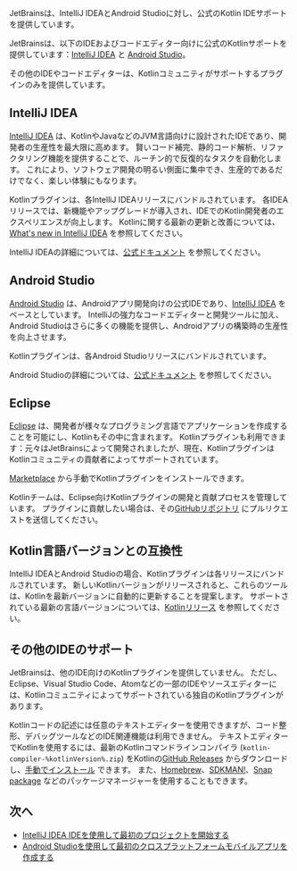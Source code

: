 [//]: # (title: Kotlin開発向けIDE)

<web-summary>JetBrainsは、IntelliJ IDEAとAndroid Studioに対し、公式のKotlin IDEサポートを提供しています。</web-summary>

JetBrainsは、以下のIDEおよびコードエディター向けに公式のKotlinサポートを提供しています：[IntelliJ IDEA](#intellij-idea) と [Android Studio](#android-studio)。

その他のIDEやコードエディターは、Kotlinコミュニティがサポートするプラグインのみを提供しています。

## IntelliJ IDEA

[IntelliJ IDEA](https://www.jetbrains.com/idea/download/) は、KotlinやJavaなどのJVM言語向けに設計されたIDEであり、開発者の生産性を最大限に高めます。
賢いコード補完、静的コード解析、リファクタリング機能を提供することで、ルーチン的で反復的なタスクを自動化します。
これにより、ソフトウェア開発の明るい側面に集中でき、生産的であるだけでなく、楽しい体験にもなります。

Kotlinプラグインは、各IntelliJ IDEAリリースにバンドルされています。
各IDEAリリースでは、新機能やアップグレードが導入され、IDEでのKotlin開発者のエクスペリエンスが向上します。
Kotlinに関する最新の更新と改善については、[What's new in IntelliJ IDEA](https://www.jetbrains.com/idea/whatsnew/) を参照してください。

IntelliJ IDEAの詳細については、[公式ドキュメント](https://www.jetbrains.com/help/idea/discover-intellij-idea.html) を参照してください。

## Android Studio

[Android Studio](https://developer.android.com/studio) は、Androidアプリ開発向けの公式IDEであり、[IntelliJ IDEA](https://www.jetbrains.com/idea/) をベースとしています。
IntelliJの強力なコードエディターと開発ツールに加え、Android Studioはさらに多くの機能を提供し、Androidアプリの構築時の生産性を向上させます。

Kotlinプラグインは、各Android Studioリリースにバンドルされています。

Android Studioの詳細については、[公式ドキュメント](https://developer.android.com/studio/intro) を参照してください。

## Eclipse

[Eclipse](https://eclipseide.org/release/) は、開発者が様々なプログラミング言語でアプリケーションを作成することを可能にし、Kotlinもその中に含まれます。
Kotlinプラグインも利用できます：元々はJetBrainsによって開発されましたが、現在、KotlinプラグインはKotlinコミュニティの貢献者によってサポートされています。

[Marketplace](https://marketplace.eclipse.org/content/kotlin-plugin-eclipse) から手動でKotlinプラグインをインストールできます。

Kotlinチームは、Eclipse向けKotlinプラグインの開発と貢献プロセスを管理しています。
プラグインに貢献したい場合は、その[GitHubリポジトリ](https://github.com/Kotlin/kotlin-eclipse) にプルリクエストを送信してください。

## Kotlin言語バージョンとの互換性

IntelliJ IDEAとAndroid Studioの場合、Kotlinプラグインは各リリースにバンドルされています。
新しいKotlinバージョンがリリースされると、これらのツールは、Kotlinを最新バージョンに自動的に更新することを提案します。
サポートされている最新の言語バージョンについては、[Kotlinリリース](releases.md#ide-support) を参照してください。

## その他のIDEのサポート

JetBrainsは、他のIDE向けのKotlinプラグインを提供していません。
ただし、Eclipse、Visual Studio Code、Atomなどの一部のIDEやソースエディターには、Kotlinコミュニティによってサポートされている独自のKotlinプラグインがあります。

Kotlinコードの記述には任意のテキストエディターを使用できますが、コード整形、デバッグツールなどのIDE関連機能は利用できません。
テキストエディターでKotlinを使用するには、最新のKotlinコマンドラインコンパイラ (`kotlin-compiler-%kotlinVersion%.zip`) をKotlinの[GitHub Releases](%kotlinLatestUrl%) からダウンロードし、[手動でインストール](command-line.md#manual-install) できます。
また、[Homebrew](command-line.md#homebrew)、[SDKMAN!](command-line.md#sdkman)、[Snap package](command-line.md#snap-package) などのパッケージマネージャーを使用することもできます。

## 次へ

*   [IntelliJ IDEA IDEを使用して最初のプロジェクトを開始する](jvm-get-started.md)
*   [Android Studioを使用して最初のクロスプラットフォームモバイルアプリを作成する](https://www.jetbrains.com/help/kotlin-multiplatform-dev/multiplatform-create-first-app.html)